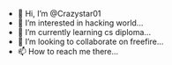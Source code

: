 - 👋 Hi, I’m @Crazystar01
- 👀 I’m interested in hacking world...
- 🌱 I’m currently learning cs diploma...
- 💞️ I’m looking to collaborate on freefire...
- 📫 How to reach me there...

<!---
Crazystar01/Crazystar01 is a ✨ special ✨ repository because its `README.md` (this file) appears on your GitHub profile.
You can click the Preview link to take a look at your changes.
--->
